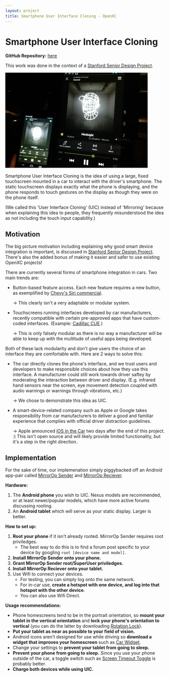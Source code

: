 ```yaml
---
layout: project
title: Smartphone User Interface Cloning - OpenXC
---
```


[ssdpLink]: /projects/stanford-me113-spring-2013/

<div class="page-header">
    <h1>Smartphone User Interface Cloning</h1>
</div>

**GitHub Repository:**
[here](https://github.com/embirico/stanford-me113-spring-2013)

This work was done in the context of a
[Stanford Senior Design Project][ssdpLink].

![Smartphone User Interface Cloning](/projects/images/stanford-me113-spring-2013/suic_overview.jpg)

Smartphone User Interface Cloning is the idea of using a large, fixed touchscreen mounted
in a car to interact with the driver's smartphone. The static touchscreen
displays exactly what the phone is displaying, and the phone responds to touch gestures
on the display as though they were on the phone itself.

(We called this 'User Interface Cloning' (UIC) instead of 'Mirroring' because when explaining
this idea to people, they frequently misunderstood the idea as not including the touch
input capability.)

<div class="page-header">
    <h2>Motivation</h2>
</div>

The big picture motivation including explaining why good smart device integration
is important, is discussed in [Stanford Senior Design Project][ssdpLink].
There's also the added bonus of making it easier and safer to use existing OpenXC projects!

There are currently several forms of smartphone integration in cars.
Two main trends are:

* Button-based feature access. Each new feature requires a new button, as exemplified
  by [Chevy's Siri commercial](http://youtu.be/g4aVDp-OQaA).

  -> This clearly isn't a very adaptable or modular system.
* Touchscreens running interfaces developed by car manufacturers, recently compatible
  with certain pre-approved apps that have custom-coded interfaces.
  (Example: [Cadillac CUE](http://www.cadillac.com/cadillac-cue.html).)

  -> This is only falsely modular as there is no way a manufacturer will be able to
  keep up with the multitude of useful apps being developed.

Both of these lack modularity and don't give users the choice of an interface they are
comfortable with. Here are 2 ways to solve this:

* The car directly clones the phone's interface, and we trust users and developers to make
  responsible choices about how they use this interface. A manufacturer could still work
  towards driver saftey by moderating the interaction between driver and display. (E.g.
  infrared hand sensors near the screen, eye movement detection coupled with audio warnings
  or warnings through vibrations, etc.)

  -> We chose to demonstrate this idea as UIC.
* A smart-device-related company such as Apple or Google takes responsibility from car
  manufacturers to deliver a good and familiar experience that complies with official
  driver distraction guidelines.

  -> Apple announced [iOS in the Car](http://www.apple.com/ios/ios7/features/)
  two days after the end of this project. :) This isn't open source and will likely provide
  limited functionality, but it's a step in the right direction.

<div class="page-header">
    <h2>Implementation</h2>
</div>

For the sake of time, our implemenation simply piggybacked off an Android app-pair
called
[MirrorOp Sender](https://play.google.com/store/apps/details?id=com.awindinc.sphone2tv)
and
[MirrorOp Reciever](https://play.google.com/store/apps/details?id=com.awindinc.receiver).

**Hardware:**

1. The **Android phone** you wish to UIC. Nexus models are recommended,
   or at least newer/popular
   models, which have more active forums discussing rooting.
2. An **Android tablet** which will serve as your static display.
   Larger is better.

**How to set up:**

1. **Root your phone** if it isn't already rooted. MirrorOp Sender requires root priviledges.
    * The best way to do this is to find a forum post specific to your device by googling
      `root [device name and model]`.
2. **Install MirrorOp Sender onto your phone.**
4. **Grant MirrorOp Sender root/SuperUser priviledges.**
3. **Install MirrorOp Reciever onto your tablet.**
5. Use Wifi to connect your devices.
    * For testing, you can simply log onto the same network.
    * For in-car use, **create a hotspot with one device, and log into that
    hotspot with the other device**.
    * You can also use Wifi Direct.

**Usage recommendations:**

* Phone homescreens tend to be in the portrait orientation,
  so **mount your tablet in the vertical orientation**
  and **lock your phone's orientation to vertical**
  (you can do the latter by downloading
  [Rotation Lock](https://play.google.com/store/apps/details?id=org.penghuang.tools.rotationlock)).
* **Put your tablet as near as possible to your field of vision.**
* Android icons aren't designed for use while driving so **download a widget
  that improves your homescreen** such as
  [Car Widget](https://play.google.com/store/apps/details?id=com.anod.car.home.free).
* Change your settings to **prevent your tablet from going to sleep.**
* **Prevent your phone from going to sleep.** Since you use your phone outside of the car,
  a toggle switch such as
  [Screen Timeout Toggle](https://play.google.com/store/apps/details?id=com.chemdroid.screentimeouttoggle)
  is probably better.
* **Charge both devices while using UIC.**



